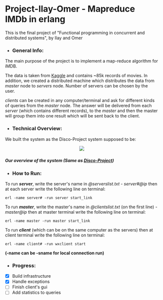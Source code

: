 # Project-Ilay-Omer - Mapreduce IMDb in erlang
 This is the final project of "Functional programming in concurrent and distributed systems", by Ilay and Omer
 
- ### General Info:
 
 The main purpose of the project is to implement a map-reduce algorithm for iMDB. 
 
 The data is taken from [Kaggle](https://www.kaggle.com/stefanoleone992/imdb-extensive-dataset) and contains ~85k records of movies.
 In addition, we created a distributed machine which distributes the data from *master* node to *servers* node. Number of servers can be chosen by the user.
 
 *clients* can be created in any computer/terminal and ask for different kinds of queries from the *master* node. The answer will be delivered from each *server* (which contains different records), to the *master* and then the master will group them into one result which will be sent back to the client.

- ### Technical Overview:
We built the system as the Disco-Project system supposed to be:
<p style="height: 20px; overflow: hidden" align="center">
  <img src="https://disco.readthedocs.io/en/latest/_images/disco-arch.png">
</p>

##### Our overview of the system (Same as [Disco-Project](https://disco.readthedocs.io/en/latest/overview.html))

- ### How to Run:

 To run ***server***, write the server's name in *@serverslist.txt* - *server#@ip*
 then at each server write the following line on terminal:
```
erl -name server# -run server start_link
```

 To run ***master***, write the master's name in *@clientslist.txt* (on the first line) - *master@ip*
 then at master terminal write the following line on terminal:
```
erl -name master -run master start_link
```

 To run ***client*** (which can be on the same computer as the servers)
 then at client terminal write the following line on terminal:
```
erl -name client# -run wxclient start
```


 **(-name can be -sname for local connection run)**

- ### Progress:
- [x] Build infrastructure
- [x] Handle exceptions
- [ ] Finish client's gui
- [ ] Add statistics to queries
